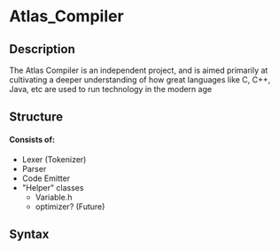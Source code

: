 # Atlas_Compiler

## Description
The Atlas Compiler is an independent project, and is aimed primarily at cultivating a deeper understanding of how great languages like C, C++, Java, etc are used to run technology in the modern age    

## Structure 
#### Consists of:
- Lexer (Tokenizer)
- Parser
- Code Emitter
- "Helper" classes
  - Variable.h
  - optimizer? (Future)
## Syntax